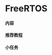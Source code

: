 <!--
 * @Author: szf
 * @Date: 2022-12-23 20:13:59
 * @LastEditTime: 2023-01-02 23:38:01
 * @LastEditors: szf
 * @Description: freeRTOS
 * @FilePath: \STM32-Notes\10_freeRTOS.md
 * @WeChat:szf13373959031
-->
# FreeRTOS
#### 内容

#### 推荐教程

#### 小任务
